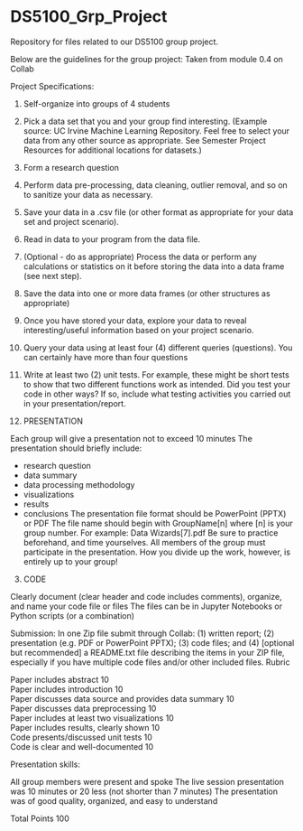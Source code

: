 # DS5100_Grp_Project
Repository for files related to our DS5100 group project.


Below are the guidelines for the group project:
  Taken from module 0.4 on Collab
  
Project Specifications:
1. Self-organize into groups of 4 students
2. Pick a data set that you and your group find interesting. (Example source: UC Irvine Machine Learning Repository. Feel free to select your data from any other source as appropriate. See Semester Project Resources for additional locations for datasets.)
3. Form a research question
4. Perform data pre-processing, data cleaning, outlier removal, and so on to sanitize your data as necessary.
5. Save your data in a .csv file (or other format as appropriate for your data set and project scenario).
6. Read in data to your program from the data file.
7. (Optional - do as appropriate) Process the data or perform any calculations or statistics on it before storing the data into a data frame (see next step).
8. Save the data into one or more data frames (or other structures as appropriate)
9. Once you have stored your data, explore your data to reveal interesting/useful information based on your project scenario.
10. Query your data using at least four (4) different queries (questions). You can certainly have more than four questions
11. Write at least two (2) unit tests. For example, these might be short tests to show that two different functions work as intended. Did you test your code in other ways? If so, include what testing activities you carried out in your presentation/report.


2. PRESENTATION

Each group will give a presentation not to exceed 10 minutes
The presentation should briefly include:
- research question
- data summary
- data processing methodology
- visualizations
- results
- conclusions
The presentation file format should be PowerPoint (PPTX) or PDF
The file name should begin with GroupName[n] where [n] is your group number.  For example: Data Wizards[7].pdf
Be sure to practice beforehand, and time yourselves. All members of the group must participate in the presentation. How you divide up the work, however, is entirely up to your group! 


3. CODE

Clearly document (clear header and code includes comments), organize, and name your code file or files
The files can be in Jupyter Notebooks or Python scripts (or a combination)


Submission:
In one Zip file submit through Collab: (1) written report; (2) presentation (e.g. PDF or PowerPoint PPTX); (3) code files; and (4) [optional but recommended] a README.txt file describing the items in your ZIP file, especially if you have multiple code files and/or other included files. 
Rubric


Paper includes abstract	                                10	 	 
Paper includes introduction                             10	 	 
Paper discusses data source and provides data summary	  10	 	 
Paper discusses data preprocessing                      10	 	 
Paper includes at least two visualizations	            10	 	 
Paper includes results, clearly shown                   10	 	 
Code presents/discussed unit tests	                    10	 	 
Code is clear and well-documented	                      10	 	 

Presentation skills:

All group members were present and spoke
The live session presentation was 10 minutes or         20
less (not shorter than 7 minutes)
The presentation was of good quality, organized, 
and easy to understand  	 

Total Points	                                          100
